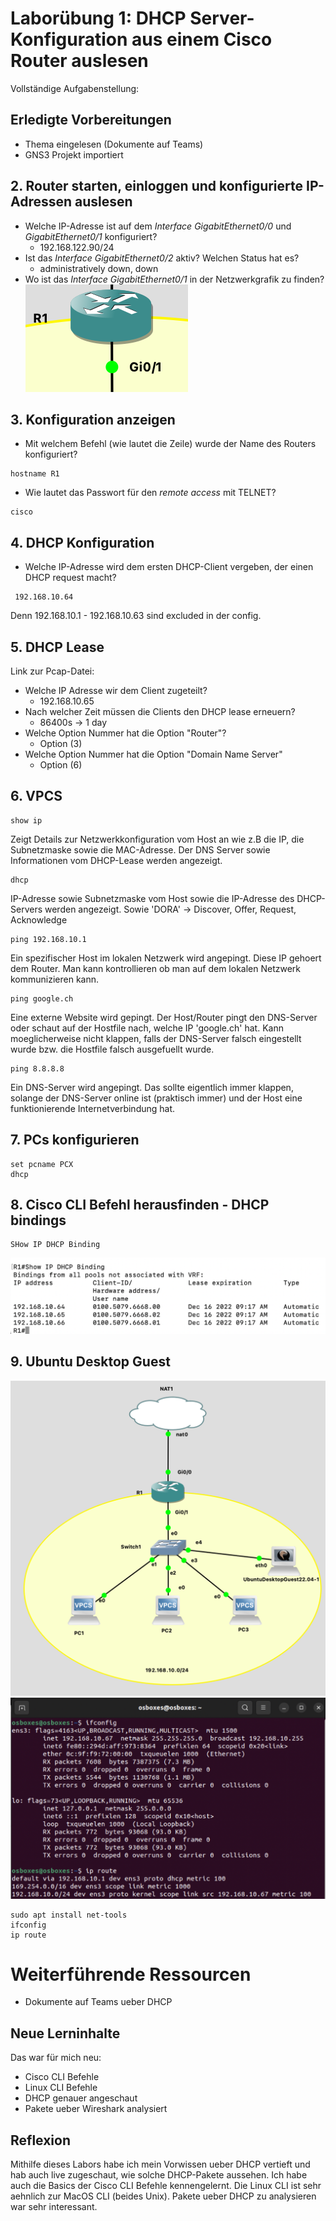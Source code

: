 # Laborübung 1: DHCP Server-Konfiguration aus einem Cisco Router auslesen

Vollständige Aufgabenstellung: 

## Erledigte Vorbereitungen
 - Thema eingelesen (Dokumente auf Teams)
 - GNS3 Projekt importiert

## 2. Router starten, einloggen und konfigurierte IP-Adressen auslesen

 - Welche IP-Adresse ist auf dem *Interface* *GigabitEthernet0/0* und *GigabitEthernet0/1* konfiguriert?
   - 192.168.122.90/24
 - Ist das *Interface* *GigabitEthernet0/2* aktiv? Welchen Status hat es?
   - administratively down,  down
 - Wo ist das *Interface* *GigabitEthernet0/1* in der Netzwerkgrafik zu finden?
![Interface ist da](images/Switch.png)

## 3. Konfiguration anzeigen
 - Mit welchem Befehl (wie lautet die Zeile) wurde der Name des Routers konfiguriert?
  ```
  hostname R1
  ```
   
 - Wie lautet das Passwort für den *remote access* mit TELNET?
  ```
  cisco
  ```

## 4. DHCP Konfiguration
- Welche IP-Adresse wird dem ersten DHCP-Client vergeben, der einen DHCP request macht?
```
 192.168.10.64 
```
Denn  192.168.10.1 - 192.168.10.63 sind excluded in der config.

## 5. DHCP Lease
 Link zur Pcap-Datei: 

- Welche IP Adresse wir dem Client zugeteilt?
  - 192.168.10.65
- Nach welcher Zeit müssen die Clients den DHCP lease erneuern?
  - 86400s -> 1 day
- Welche Option Nummer hat die Option "Router"?
  - Option (3)
- Welche Option Nummer hat die Option "Domain Name Server"
    - Option (6)
## 6. VPCS

```
show ip
```
Zeigt Details zur Netzwerkkonfiguration vom Host an wie z.B die IP, die Subnetzmaske sowie die MAC-Adresse. Der DNS Server sowie Informationen vom DHCP-Lease werden angezeigt.

```
dhcp
```
IP-Adresse sowie Subnetzmaske vom Host sowie die IP-Adresse des DHCP-Servers werden angezeigt.
Sowie 'DORA' -> Discover, Offer, Request, Acknowledge
```
ping 192.168.10.1
```
Ein spezifischer Host im lokalen Netzwerk wird angepingt. Diese IP gehoert dem Router. Man kann kontrollieren ob man auf dem lokalen Netzwerk kommunizieren kann.
```
ping google.ch
```
Eine externe Website wird gepingt. Der Host/Router pingt den DNS-Server oder schaut auf der Hostfile nach, welche IP 'google.ch' hat. Kann moeglicherweise nicht klappen, falls der DNS-Server falsch eingestellt wurde bzw. die Hostfile falsch ausgefuellt wurde.

```
ping 8.8.8.8
```
Ein DNS-Server wird angepingt. Das sollte eigentlich immer klappen, solange der DNS-Server online ist (praktisch immer) und der Host eine funktionierende Internetverbindung hat.
## 7. PCs konfigurieren
```
set pcname PCX
dhcp
```
## 8. Cisco CLI Befehl herausfinden - DHCP bindings
``` 
SHow IP DHCP Binding
```
![DHCP Bindings](images/dhcp-bindings.png)

## 9. Ubuntu Desktop Guest
![Netzwerk mit Ubuntu VM](images/ubuntu-netz.png)
![IP und Default Route Ubuntu VM](images/ubuntu-ip.png)
```
sudo apt install net-tools
ifconfig
ip route
```
# Weiterführende Ressourcen 
- Dokumente auf Teams ueber DHCP
## Neue Lerninhalte
Das war für mich neu: 
 - Cisco CLI Befehle
 - Linux CLI Befehle
 - DHCP genauer angeschaut
 - Pakete ueber Wireshark analysiert

## Reflexion
Mithilfe dieses Labors habe ich mein Vorwissen ueber DHCP vertieft und hab auch live zugeschaut, wie solche DHCP-Pakete aussehen. Ich habe auch die Basics der  Cisco CLI Befehle kennengelernt. Die Linux CLI ist sehr aehnlich zur MacOS CLI (beides Unix). Pakete ueber DHCP zu analysieren war sehr interessant.

